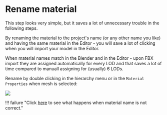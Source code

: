 # Rename material

This step looks very simple, but it saves a lot of unnecessary trouble in the following steps.

By renaming the material to the project's name (or any other name you like) and having the same material in the Editor - you will save a lot of clicking when you will import your model in the Editor.

When material names match in the Blender and in the Editor - upon FBX import they are assigned automatically for every LOD and that saves a lot of time compared to manuall assigning for (usually) 6 LODs.

Rename by double clicking in the hierarchy menu or in the `Material Properties` when mesh is selected:

![](/pics/2410030816.png)


!!! failure "Click [here](/3d/editor_fbx_import/#wrong-material) to see what happens when material name is not correct."